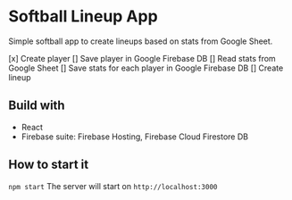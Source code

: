 # Softball Lineup App

Simple softball app to create lineups based on stats from Google Sheet.

[x] Create player
[] Save player in Google Firebase DB
[] Read stats from Google Sheet
[] Save stats for each player in Google Firebase DB
[] Create lineup

## Build with

- React
- Firebase suite: Firebase Hosting, Firebase Cloud Firestore DB


## How to start it
`npm start`
The server will start on `http://localhost:3000`
